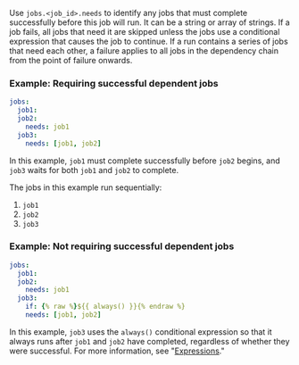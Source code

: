 Use `jobs.<job_id>.needs` to identify any jobs that must complete successfully before this job will run. It can be a string or array of strings. If a job fails, all jobs that need it are skipped unless the jobs use a conditional expression that causes the job to continue. If a run contains a series of jobs that need each other, a failure applies to all jobs in the dependency chain from the point of failure onwards.

### Example: Requiring successful dependent jobs

```yaml
jobs:
  job1:
  job2:
    needs: job1
  job3:
    needs: [job1, job2]
```

In this example, `job1` must complete successfully before `job2` begins, and `job3` waits for both `job1` and `job2` to complete.

The jobs in this example run sequentially:

1. `job1`
2. `job2`
3. `job3`

### Example: Not requiring successful dependent jobs

```yaml
jobs:
  job1:
  job2:
    needs: job1
  job3:
    if: {% raw %}${{ always() }}{% endraw %}
    needs: [job1, job2]
```

In this example, `job3` uses the `always()` conditional expression so that it always runs after `job1` and `job2` have completed, regardless of whether they were successful. For more information, see "[Expressions](/actions/learn-github-actions/expressions#status-check-functions)."
